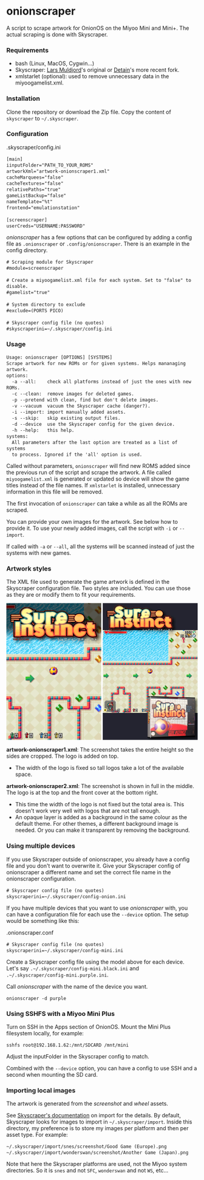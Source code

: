 # onionscraper
A script to scrape artwork for OnionOS on the Miyoo Mini and Mini+. The actual scraping is done with Skyscraper.

### Requirements
- bash (Linux, MacOS, Cygwin...)
- Skyscraper: [Lars Muldjord](https://github.com/muldjord/skyscraper)'s original or [Detain](https://github.com/detain/skyscraper)'s more recent fork.
- xmlstarlet (optional): used to remove unnecessary data in the miyoogamelist.xml.

### Installation
Clone the repository or download the Zip file. Copy the content of `skyscraper` to `~/.skyscraper`. 

### Configuration
.skyscraper/config.ini
```
[main]
iinputFolder="PATH_TO_YOUR_ROMS"
artworkXml="artwork-onionscraper1.xml"
cacheMarquees="false"
cacheTextures="false"
relativePaths="true"
gameListBackup="false"
nameTemplate="%t"
frontend="emulationstation"

[screenscraper]
userCreds="USERNAME:PASSWORD"
```
*onionscraper* has a few options that can be configured by adding a config file as `.onionscraper` or `.config/onionscraper`. There is an example in the config directory.
```
# Scraping module for Skyscraper
#module=screenscraper

# Create a miyoogamelist.xml file for each system. Set to "false" to disable. 
#gamelist="true"

# System directory to exclude
#exclude=(PORTS PICO)

# Skyscraper config file (no quotes)
#skyscraperini=~/.skyscraper/config.ini
```

### Usage
```
Usage: onionscraper [OPTIONS] [SYSTEMS]
Scrape artwork for new ROMs or for given systems. Helps mananaging artwork.
options:
  -a --all:    check all platforms instead of just the ones with new ROMs.
  -c --clean:  remove images for deleted games.
  -p --pretend with clean, find but don't delete images.
  -v --vacuum  vacuum the Skyscraper cache (danger?).
  -i --import: import manually added assets.
  -s --skip:   skip existing output files.
  -d --device  use the Skyscraper config for the given device.
  -h --help:   this help.
systems:
  All parameters after the last option are treated as a list of systems
  to process. Ignored if the 'all' option is used.
```

Called without parameters, `onionscraper` will find new ROMS added since the previous run of the script
and scrape the artwork. A file called `miyoogamelist.xml` is generated or updated so device will show the game
titles instead of the file names. If `xmlstarlet` is installed, unnecessary information in this file 
will be removed.

The first invocation of `onionscraper` can take a while as all the ROMs are scraped.

You can provide your own images for the artwork. See below how to provide it. To use your newly added images, call the script with `-i` or `--import`.

If called with `-a` or `--all`, all the systems will be scanned instead of just the systems with new games.

### Artwork styles
The XML file used to generate the game artwork is defined in the Skyscraper configuration file. Two styles are included. You can use those as they are or modify them to fit your requirements.

![artwork-1](.img/artwork-1.png) ![artwork-2](.img/artwork-2.png)

**artwork-onionscraper1.xml**: The screenshot takes the entire height so the sides are cropped. The logo is added on top. 
- The width of the logo is fixed so tall logos take a lot of the available space.

**artwork-onionscraper2.xml**: The screenshot is shown in full in the middle. The logo is at the top and the front cover at the bottom right.
- This time the width of the logo is not fixed but the total area is. This doesn't work very well with logos that are not tall enough.
- An opaque layer is added as a background in the same colour as the default theme. For other themes, a different background image is needed. Or you can make it transparent by removing the background.

### Using multiple devices
If you use Skyscraper outside of onionscraper, you already have a config file and you don't want to overwrite it. Give your Skyscraper config of onionscraper a different name and set the correct file name in the onionscraper configuration.

```
# Skyscraper config file (no quotes)
skyscraperini=~/.skyscraper/config-onion.ini
```
If you have multiple devices that you want to use *onionscraper* with, you can have a configuration file for each use the `--device` option. The setup would be something like this:

.onionscraper.conf
```
# Skyscraper config file (no quotes)
skyscraperini=~/.skyscraper/config-mini.ini
```
Create a Skyscraper config file using the model above for each device. Let's say `.~/.skyscraper/config-mini.black.ini` and `.~/.skyscraper/config-mini.purple.ini`.

Call *onionscraper* with the name of the device you want.
```
onionscraper -d purple
```

### Using SSHFS with a Miyoo Mini Plus
Turn on SSH in the Apps section of OnionOS. Mount the Mini Plus filesystem locally, for example:
```
sshfs root@192.168.1.62:/mnt/SDCARD /mnt/mini
```
Adjust the inputFolder in the Skyscraper config to match.

Combined with the `--device` option, you can have a config to use SSH and a second when mounting the SD card.

### Importing local images
The artwork is generated from the *screenshot* and *wheel* assets.

See [Skyscraper's documentation](https://github.com/muldjord/skyscraper/blob/master/docs/IMPORT.md) on import for the details. By default, Skyscraper looks for images to import in `~/.skyscraper/import`.
Inside this directory, my preference is to store my images per platform and then per asset type. For example:
```
~/.skyscraper/import/snes/screenshot/Good Game (Europe).png
~/.skyscraper/import/wonderswan/screenshot/Another Game (Japan).png
```
Note that here the Skyscraper platforms are used, not the Miyoo system directories. So it is `snes` and not `SFC`, `wonderswan` and not `WS`, etc...
